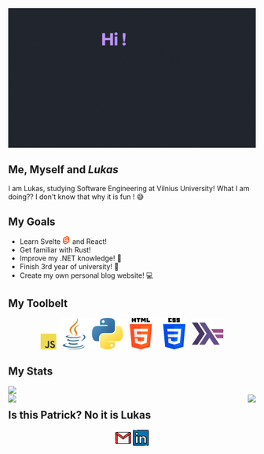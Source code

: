<img src="https://github.com/StauceLukas/StauceLukas/blob/main/cover.gif" alt="banner">

## Me, Myself and _Lukas_
I am Lukas, studying Software Engineering at Vilnius University! What I am doing?? I don't know that why it is fun ! 😅

## My Goals
- Learn Svelte <img height="16" width="16" src="icons/svelte.svg" /> and React! 
- Get familiar with Rust! 
- Improve my .NET knowledge! :green_book: 
- Finish 3rd year of university! :school: 
- Create my own personal blog website! :computer:

## My Toolbelt

<p align="center">
  <img src="icons/javascript.png"/>
  <img src="icons/java.png"/>
  <img src="icons/python.png"/>
  <img src="icons/html-5.png"/>
  <img src="icons/css-3.png"/>
  <img src="icons/haskell.png"/>
</p>

## My Stats
<a href="https://github.com/anuraghazra/github-readme-stats">
  <img align="left" src="https://github-readme-stats.vercel.app/api?username=StauceLukas&show_icons=true&theme=dracula" />
</a>

<br>
<a href="https://github.com/anuraghazra/github-readme-stats">
  <img align="right" src="https://github-readme-stats.vercel.app/api/top-langs/?username=StauceLukas&show_icons=true&theme=dracula" />
</a> 

<a href="https://git.io/streak-stats">
  <img align="left" src="http://github-readme-streak-stats.herokuapp.com?user=StauceLukas&theme=dracula&hide_border=false&date_format=%5BY%20%5DM%20j" />
</a> 

## Is this Patrick? No it is Lukas
<p align="center">
     <img src="icons/gmail.png"/>
     <img src="icons/linkedin.png"/>
</p>


